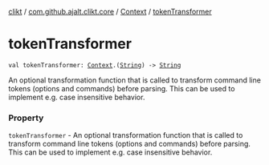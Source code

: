 [clikt](../../index.md) / [com.github.ajalt.clikt.core](../index.md) / [Context](index.md) / [tokenTransformer](./token-transformer.md)

# tokenTransformer

`val tokenTransformer: `[`Context`](index.md)`.(`[`String`](https://kotlinlang.org/api/latest/jvm/stdlib/kotlin/-string/index.html)`) -> `[`String`](https://kotlinlang.org/api/latest/jvm/stdlib/kotlin/-string/index.html)

An optional transformation function that is called to transform command line
tokens (options and commands) before parsing. This can be used to implement e.g. case insensitive
behavior.

### Property

`tokenTransformer` - An optional transformation function that is called to transform command line
tokens (options and commands) before parsing. This can be used to implement e.g. case insensitive
behavior.